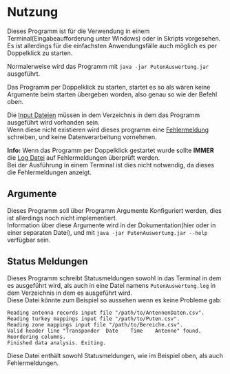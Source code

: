 # Nutzung
Dieses Programm ist für die Verwendung in einem Terminal(Eingabeaufforderung unter Windows) oder in Skripts vorgesehen.  
Es ist allerdings für die einfachsten Anwendungsfälle auch möglich es per Doppelklick zu starten.

Normalerweise wird das Programm mit `java -jar PutenAuswertung.jar` ausgeführt.

Das Programm per Doppelklick zu starten, startet es so als wären keine Argumente beim starten übergeben worden, also genau so wie der Befehl oben.

Die [Input Dateien](input.md) müssen in dem Verzeichnis in dem das Programm ausgeführt wird vorhanden sein.  
Wenn diese nicht existieren wird dieses programm eine [Fehlermeldung](#status-meldungen "Status Meldungen") schreiben, und keine Datenverarbeitung vornehmen.

**Info:** Wenn das Programm per Doppelklick gestartet wurde sollte **IMMER** die [Log Datei](#status-meldungen "Status Meldungen") auf Fehlermeldungen überprüft werden.  
Bei der Ausführung in einem Terminal ist dies nicht notwendig, da dieses die Fehlermeldungen anzeigt.

## Argumente
Dieses Programm soll über Programm Argumente Konfiguriert werden, dies ist allerdings noch nicht implementiert.  
Information über diese Argumente wird in der Dokumentation(hier oder in einer separaten Datei), und mit `java -jar PutenAuswertung.jar --help` verfügbar sein.

## Status Meldungen
Dieses Programm schreibt Statusmeldungen sowohl in das Terminal in dem es ausgeführt wird, als auch in eine Datei namens `PutenAuswertung.log` in dem Verzeichnis in dem es ausgeführt wird.  
Diese Datei könnte zum Beispiel so aussehen wenn es keine Probleme gab:

```
Reading antenna records input file "/path/to/AntennenDaten.csv".
Reading turkey mappings input file "/path/to/Puten.csv".
Reading zone mappings input file "/path/to/Bereiche.csv".
Valid header line "Transponder	Date	Time	Antenne" found. Reordering columns.
Finished data analysis. Exiting.
```

Diese Datei enthält sowohl Statusmeldungen, wie im Beispiel oben, als auch Fehlermeldungen.
